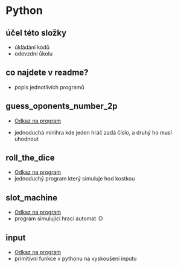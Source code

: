# Python

## účel této složky
- úkládání kódů
- odevzdní ůkolu
## co najdete v readme?
- popis jednotlivích programů
## guess_oponents_number_2p
- [Odkaz na program](https://github.com/StepanH10/python/blob/main/guess%20nuber%202p%20.py "👀👀👀👀👀")

- jednoduchá minihra kde jeden hráč zadá číslo, a druhý ho musí uhodnout
## roll_the_dice
- [Odkaz na program](https://github.com/StepanH10/python/blob/main/Roll_The_Dice.py "👀👀👀👀👀")
- jednoduchý program který simuluje hod kostkou
## slot_machine
- [Odkaz na program](https://github.com/StepanH10/python/blob/main/slot_machine.py "👀👀👀👀👀")
- program simulující hrací automat :D 
## input
- [Odkaz na program](https://github.com/StepanH10/python/blob/main/Input.py "👀👀👀👀👀")
- primitivní funkce v pythonu na vyskoušení inputu
